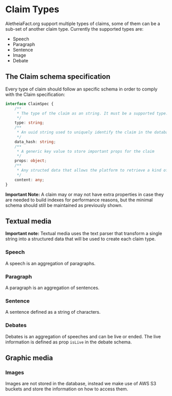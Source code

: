 # Claim Types

AletheiaFact.org support multiple types of claims, some of them can be a sub-set of another claim type. Currently the supported types are:
- Speech
- Paragraph
- Sentence
- Image
- Debate

## The Claim schema specification
Every type of claim should follow an specific schema in order to comply with the Claim specification:

```typescript
interface ClaimSpec {
    /**
     * The type of the claim as an string. It must be a supported type.
     */
    type: string;
    /**
     * An uuid string used to uniquely identify the claim in the database
     */
    data_hash: string;
    /**
     * A generic key value to store important props for the claim
     */
    props: object;
    /**
     * Any structed data that allows the platform to retrieve a kind of media
     */ 
    content: any;
}
```

**Important Note:** A claim may or may not have extra properties in case they are needed to build indexes for performance reasons, but the minimal schema should still be maintained as previously shown.

## Textual media
**Important note:** Textual media uses the text parser that transform a single string into a structured data that will be used to create each claim type.

### Speech
A speech is an aggregation of paragraphs.

### Paragraph
A paragraph is an aggregation of sentences.

### Sentence
A sentence defined as a string of characters.

### Debates
Debates is an aggregation of speeches and can be live or ended. The live information is defined as prop `isLive` in the debate schema.

## Graphic media

### Images
Images are not stored in the database, instead we make use of AWS S3 buckets and store the information on how to access them.